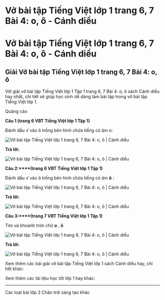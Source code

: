 # Vở bài tập Tiếng Việt lớp 1 trang 6, 7 Bài 4: o, ô - Cánh diều

# Vở bài tập Tiếng Việt lớp 1 trang 6, 7 Bài 4: o, ô - Cánh diều

## Giải Vở bài tập Tiếng Việt lớp 1 trang 6, 7 Bài 4: o, ô

Với giải vở bài tập Tiếng Việt lớp 1 Tập 1 trang 6, 7 Bài 4: o, ô sách Cánh diều hay nhất, chi tiết sẽ giúp học sinh dễ dàng làm bài tập trong vở bài tập Tiếng Việt lớp 1.

Quảng cáo

**Câu 1 (trang 6 VBT Tiếng Việt lớp 1 Tập 1)**

Đánh dấu √ vào ô trống bên hình chứa tiếng có âm o:

![Vở bài tập Tiếng Việt lớp 1 trang 6, 7 Bài 4: o, ô | Cánh diều](https://www.vietjack.com/vbt-tieng-viet-1-cd/images/bai-4-o-o-1.png)

**Trả lời:**

![Vở bài tập Tiếng Việt lớp 1 trang 6, 7 Bài 4: o, ô | Cánh diều](https://www.vietjack.com/vbt-tieng-viet-1-cd/images/bai-4-o-o-2.png)

**Câu 2:****(trang 6 VBT Tiếng Việt lớp 1 Tập 1)**

Đánh dấu √ vào ô trống bên hình chứa tiếng có âm **ô** :

![Vở bài tập Tiếng Việt lớp 1 trang 6, 7 Bài 4: o, ô | Cánh diều](https://www.vietjack.com/vbt-tieng-viet-1-cd/images/bai-4-o-o-8.png)

**Trả lời:**

![Vở bài tập Tiếng Việt lớp 1 trang 6, 7 Bài 4: o, ô | Cánh diều](https://www.vietjack.com/vbt-tieng-viet-1-cd/images/bai-4-o-o-4.png)

**Câu 3:****(trang 7 VBT Tiếng Việt lớp 1 Tập 1)**

Tìm và khoanh tròn chữ **o** , **ô**

![Vở bài tập Tiếng Việt lớp 1 trang 6, 7 Bài 4: o, ô | Cánh diều](https://www.vietjack.com/vbt-tieng-viet-1-cd/images/bai-4-o-o-5.png)

**Trả lời:**

![Vở bài tập Tiếng Việt lớp 1 trang 6, 7 Bài 4: o, ô | Cánh diều](https://www.vietjack.com/vbt-tieng-viet-1-cd/images/bai-4-o-o-6.png)

Xem thêm các bài giải vở bài tập Tiếng Việt lớp 1 sách Cánh diều hay, chi tiết khác:

Xem thêm các tài liệu học tốt lớp 1 hay khác:

* * *

Các loạt bài lớp 2 Chân trời sáng tạo khác
